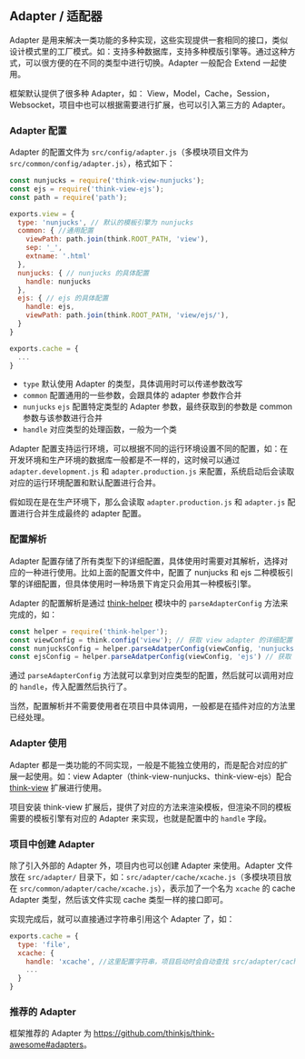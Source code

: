 ## Adapter / 适配器

Adapter 是用来解决一类功能的多种实现，这些实现提供一套相同的接口，类似设计模式里的工厂模式。如：支持多种数据库，支持多种模版引擎等。通过这种方式，可以很方便的在不同的类型中进行切换。Adapter 一般配合 Extend 一起使用。

框架默认提供了很多种 Adapter，如： View，Model，Cache，Session，Websocket，项目中也可以根据需要进行扩展，也可以引入第三方的 Adapter。

### Adapter 配置

Adapter 的配置文件为 `src/config/adapter.js`（多模块项目文件为 `src/common/config/adapter.js`），格式如下：

```js
const nunjucks = require('think-view-nunjucks');
const ejs = require('think-view-ejs');
const path = require('path');

exports.view = {
  type: 'nunjucks', // 默认的模板引擎为 nunjucks
  common: { //通用配置
    viewPath: path.join(think.ROOT_PATH, 'view'),
    sep: '_',
    extname: '.html'
  },
  nunjucks: { // nunjucks 的具体配置
    handle: nunjucks
  },
  ejs: { // ejs 的具体配置
    handle: ejs,
    viewPath: path.join(think.ROOT_PATH, 'view/ejs/'),
  }
}

exports.cache = {
  ...
}
```

* `type` 默认使用 Adapter 的类型，具体调用时可以传递参数改写
* `common` 配置通用的一些参数，会跟具体的 adapter 参数作合并
* `nunjucks` `ejs` 配置特定类型的 Adapter 参数，最终获取到的参数是 common 参数与该参数进行合并
* `handle` 对应类型的处理函数，一般为一个类


Adapter 配置支持运行环境，可以根据不同的运行环境设置不同的配置，如：在开发环境和生产环境的数据库一般都是不一样的，这时候可以通过 `adapter.development.js` 和 `adapter.production.js` 来配置，系统启动后会读取对应的运行环境配置和默认配置进行合并。

假如现在是在生产环境下，那么会读取 `adapter.production.js` 和 `adapter.js` 配置进行合并生成最终的 adapter 配置。

### 配置解析

Adapter 配置存储了所有类型下的详细配置，具体使用时需要对其解析，选择对应的一种进行使用。比如上面的配置文件中，配置了 nunjucks 和 ejs 二种模板引擎的详细配置，但具体使用时一种场景下肯定只会用其一种模板引擎。

Adapter 的配置解析是通过 [think-helper](https://github.com/thinkjs/think-helper) 模块中的 `parseAdapterConfig` 方法来完成的，如：

```js
const helper = require('think-helper');
const viewConfig = think.config('view'); // 获取 view adapter 的详细配置
const nunjucksConfig = helper.parseAdatperConfig(viewConfig, 'nunjucks'); // 获取 nunjucks 的配置
const ejsConfig = helper.parseAdatperConfig(viewConfig, 'ejs') // 获取 ejs 的配置
```

通过 `parseAdapterConfig` 方法就可以拿到对应类型的配置，然后就可以调用对应的 `handle`，传入配置然后执行了。

当然，配置解析并不需要使用者在项目中具体调用，一般都是在插件对应的方法里已经处理。

### Adapter 使用

Adapter 都是一类功能的不同实现，一般是不能独立使用的，而是配合对应的扩展一起使用。如：view Adapter（think-view-nunjucks、think-view-ejs）配合 [think-view](https://github.com/thinkjs/think-view) 扩展进行使用。

项目安装 think-view 扩展后，提供了对应的方法来渲染模板，但渲染不同的模板需要的模板引擎有对应的 Adapter 来实现，也就是配置中的 `handle` 字段。

### 项目中创建 Adapter

除了引入外部的 Adapter 外，项目内也可以创建 Adapter 来使用。Adapter 文件放在 `src/adapter/` 目录下，如：`src/adapter/cache/xcache.js`（多模块项目放在 `src/common/adapter/cache/xcache.js`），表示加了一个名为 `xcache` 的 cache Adapter 类型，然后该文件实现 cache 类型一样的接口即可。

实现完成后，就可以直接通过字符串引用这个 Adapter 了，如：

```js
exports.cache = {
  type: 'file',
  xcache: {
    handle: 'xcache', //这里配置字符串，项目启动时会自动查找 src/adapter/cache/xcache.js 文件
    ...
  }
}
```

### 推荐的 Adapter

框架推荐的 Adapter 为 <https://github.com/thinkjs/think-awesome#adapters>。
